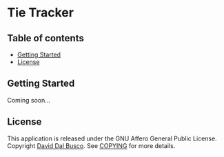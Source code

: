 # Tie Tracker

## Table of contents

- [Getting Started](#getting-started)
- [License](#license)

## Getting Started

Coming soon...
 
## License

This application is released under the GNU Affero General Public License. Copyright [David Dal Busco](mailto:david.dalbusco@outlook.com). See [COPYING](./COPYING) for more details.

[Tie Tracker]: https://tietracker.com
